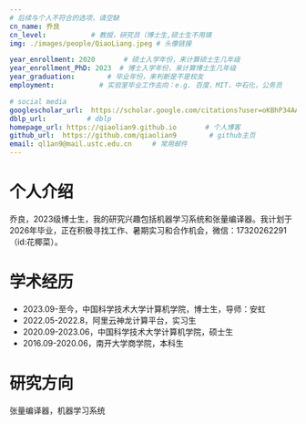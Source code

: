 ```yaml
---
# 后续与个人不符合的选项，请空缺
cn_name: 乔良
cn_level:           # 教授，研究员（博士生,硕士生不用填
img: ./images/people/QiaoLiang.jpeg # 头像链接

year_enrollment: 2020       # 硕士入学年份，来计算硕士生几年级
year_enrollment_PhD: 2023  # 博士入学年份，来计算博士生几年级
year_graduation:        # 毕业年份，来判断是不是校友
employment:           # 实验室毕业工作去向：e.g. 百度，MIT，中石化，公务员

# social media
googlescholar_url:  https://scholar.google.com/citations?user=oKBhP34AAAAJ    # googlescholar
dblp_url:          # dblp
homepage_url: https://qiaolian9.github.io       # 个人博客
github_url:  https://github.com/qiaolian9        # github主页
email: ql1an9@mail.ustc.edu.cn     # 常用邮件
---
```

# 个人介绍

乔良，2023级博士生，我的研究兴趣包括机器学习系统和张量编译器。我计划于2026年毕业，正在积极寻找工作、暑期实习和合作机会，微信：17320262291（id:花椰菜）。

# 学术经历

* 2023.09-至今，中国科学技术大学计算机学院，博士生，导师：安虹
* 2022.05-2022.8，阿里云神龙计算平台，实习生
* 2020.09-2023.06，中国科学技术大学计算机学院，硕士生
* 2016.09-2020.06，南开大学商学院，本科生

# 研究方向

张量编译器，机器学习系统
